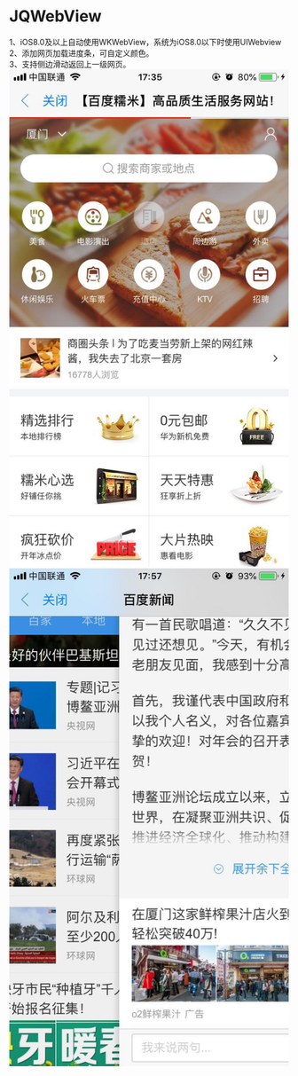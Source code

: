 # JQWebView
1、iOS8.0及以上自动使用WKWebView，系统为iOS8.0以下时使用UIWebview<br>
2、添加网页加载进度条，可自定义颜色。<br>
3、支持侧边滑动返回上一级网页。<br>
![](https://raw.githubusercontent.com/Metoos/JQWebView/master/screenshots/screenshots.jpg)<br>
![](https://raw.githubusercontent.com/Metoos/JQWebView/master/screenshots/screenshots1.jpg)<br>
